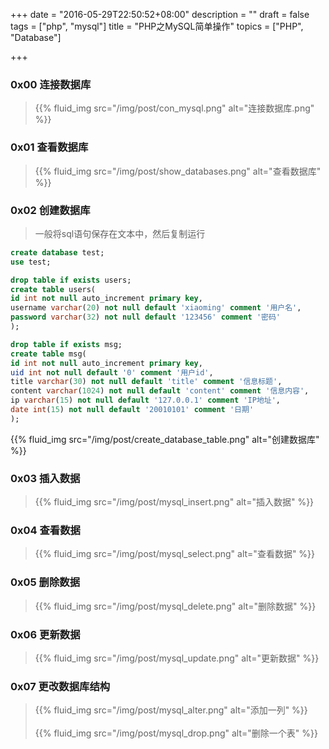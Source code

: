 +++
date = "2016-05-29T22:50:52+08:00"
description = ""
draft = false
tags = ["php", "mysql"]
title = "PHP之MySQL简单操作"
topics = ["PHP", "Database"]

+++

### 0x00 连接数据库
> {{% fluid_img src="/img/post/con_mysql.png" alt="连接数据库.png" %}}

### 0x01 查看数据库
> {{% fluid_img src="/img/post/show_databases.png" alt="查看数据库" %}}

### 0x02 创建数据库
> 一般将sql语句保存在文本中，然后复制运行
```sql
create database test;
use test;

drop table if exists users;
create table users(
id int not null auto_increment primary key,
username varchar(20) not null default 'xiaoming' comment '用户名',
password varchar(32) not null default '123456' comment '密码'
);

drop table if exists msg;
create table msg(
id int not null auto_increment primary key,
uid int not null default '0' comment '用户id',
title varchar(30) not null default 'title' comment '信息标题',
content varchar(1024) not null default 'content' comment '信息内容',
ip varchar(15) not null default '127.0.0.1' comment 'IP地址',
date int(15) not null default '20010101' comment '日期'
);
```
{{% fluid_img src="/img/post/create_database_table.png" alt="创建数据库" %}}

### 0x03 插入数据
> {{% fluid_img src="/img/post/mysql_insert.png" alt="插入数据" %}}

### 0x04 查看数据
> {{% fluid_img src="/img/post/mysql_select.png" alt="查看数据" %}}

### 0x05 删除数据
> {{% fluid_img src="/img/post/mysql_delete.png" alt="删除数据" %}}

### 0x06 更新数据
> {{% fluid_img src="/img/post/mysql_update.png" alt="更新数据" %}}

### 0x07 更改数据库结构
> {{% fluid_img src="/img/post/mysql_alter.png" alt="添加一列" %}}
<br /><br />
{{% fluid_img src="/img/post/mysql_drop.png" alt="删除一个表" %}}